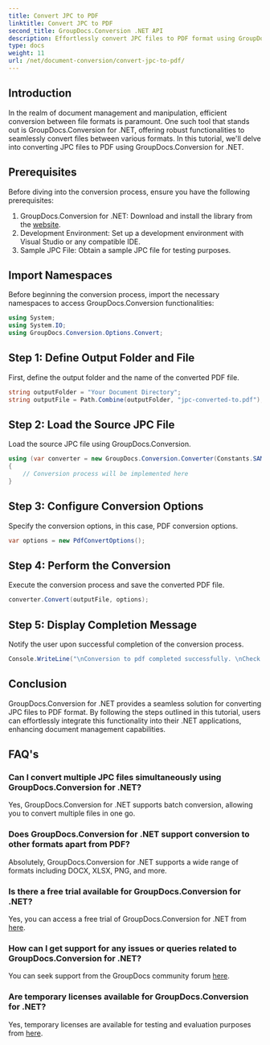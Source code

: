 ```yaml
---
title: Convert JPC to PDF
linktitle: Convert JPC to PDF
second_title: GroupDocs.Conversion .NET API
description: Effortlessly convert JPC files to PDF format using GroupDocs.Conversion for .NET. Enhance your document management capabilities with this seamless solution.
type: docs
weight: 11
url: /net/document-conversion/convert-jpc-to-pdf/
---
```

## Introduction
In the realm of document management and manipulation, efficient conversion between file formats is paramount. One such tool that stands out is GroupDocs.Conversion for .NET, offering robust functionalities to seamlessly convert files between various formats. In this tutorial, we'll delve into converting JPC files to PDF using GroupDocs.Conversion for .NET.
## Prerequisites
Before diving into the conversion process, ensure you have the following prerequisites:
1. GroupDocs.Conversion for .NET: Download and install the library from the [website](https://releases.groupdocs.com/conversion/net/).
2. Development Environment: Set up a development environment with Visual Studio or any compatible IDE.
3. Sample JPC File: Obtain a sample JPC file for testing purposes.

## Import Namespaces
Before beginning the conversion process, import the necessary namespaces to access GroupDocs.Conversion functionalities:
```csharp
using System;
using System.IO;
using GroupDocs.Conversion.Options.Convert;
```

## Step 1: Define Output Folder and File
First, define the output folder and the name of the converted PDF file.
```csharp
string outputFolder = "Your Document Directory";
string outputFile = Path.Combine(outputFolder, "jpc-converted-to.pdf");
```
## Step 2: Load the Source JPC File
Load the source JPC file using GroupDocs.Conversion.
```csharp
using (var converter = new GroupDocs.Conversion.Converter(Constants.SAMPLE_JPC))
{
    // Conversion process will be implemented here
}
```
## Step 3: Configure Conversion Options
Specify the conversion options, in this case, PDF conversion options.
```csharp
var options = new PdfConvertOptions();
```
## Step 4: Perform the Conversion
Execute the conversion process and save the converted PDF file.
```csharp
converter.Convert(outputFile, options);
```
## Step 5: Display Completion Message
Notify the user upon successful completion of the conversion process.
```csharp
Console.WriteLine("\nConversion to pdf completed successfully. \nCheck output in {0}", outputFolder);
```

## Conclusion
GroupDocs.Conversion for .NET provides a seamless solution for converting JPC files to PDF format. By following the steps outlined in this tutorial, users can effortlessly integrate this functionality into their .NET applications, enhancing document management capabilities.
## FAQ's
### Can I convert multiple JPC files simultaneously using GroupDocs.Conversion for .NET?
Yes, GroupDocs.Conversion for .NET supports batch conversion, allowing you to convert multiple files in one go.
### Does GroupDocs.Conversion for .NET support conversion to other formats apart from PDF?
Absolutely, GroupDocs.Conversion for .NET supports a wide range of formats including DOCX, XLSX, PNG, and more.
### Is there a free trial available for GroupDocs.Conversion for .NET?
Yes, you can access a free trial of GroupDocs.Conversion for .NET from [here](https://releases.groupdocs.com/).
### How can I get support for any issues or queries related to GroupDocs.Conversion for .NET?
You can seek support from the GroupDocs community forum [here](https://forum.groupdocs.com/c/conversion/11).
### Are temporary licenses available for GroupDocs.Conversion for .NET?
Yes, temporary licenses are available for testing and evaluation purposes from [here](https://purchase.groupdocs.com/temporary-license/).
